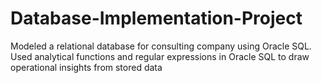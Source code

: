 # Database-Implementation-Project
Modeled a relational database for consulting company using Oracle SQL. Used analytical functions and regular expressions in Oracle SQL to draw operational insights from stored data
